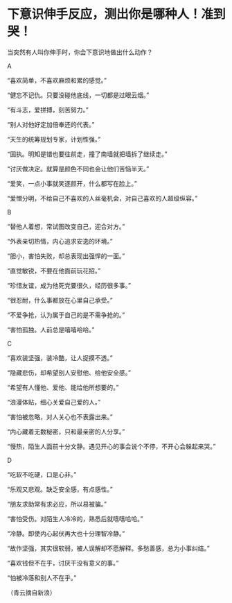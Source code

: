 # 下意识伸手反应，测出你是哪种人！准到哭！

当突然有人叫你伸手时，你会下意识地做出什么动作？ 

A 

“喜欢简单，不喜欢麻烦和累的感觉。” 

“健忘不记仇。只要没碰他底线，一切都是过眼云烟。” 

“有斗志，爱拼搏，刻苦努力。” 

“别人对他好定加倍奉还的代表。” 

“天生的统筹规划专家，计划性强。” 

“固执。明知是错也要往前走，撞了南墙就把墙拆了继续走。” 

“讨厌做决定。就算是颜色不同也会让他们苦恼半天。” 

“爱笑，一点小事就笑逐颜开，什么都写在脸上。” 

“爱憎分明，不给自己不喜欢的人丝毫机会，对自己喜欢的人超级纵容。” 

B 

“替他人着想，常试图改变自己，迎合对方。” 

“外表亲切热情，内心追求安逸的环境。” 

“胆小，害怕失败，却总表现出强悍的一面。” 

“直觉敏锐，不要在他面前玩花招。” 

“珍惜友谊，成为他死党要很久，经历很多事。” 

“很忍耐，什么事都放在心里自己承受。” 

“不爱争抢，认为属于自己的是不需争抢的。” 

“害怕孤独。人前总是嘻嘻哈哈。” 

C 

“喜欢装坚强，装冷酷，让人捉摸不透。” 

“隐藏悲伤，却希望别人安慰他、给他安全感。” 

“希望有人懂他、爱他、能给他所想要的。” 

“浪漫体贴，细心关爱自己爱的人。” 

“害怕被忽略，对人关心也不表露出来。” 

“内心藏着无数秘密，只和最亲密的人分享。” 

“慢热，陌生人面前十分文静。遇见开心的事会说个不停，不开心会躲起来哭。” 

D 

“吃软不吃硬，口是心非。” 

“乐观又悲观。缺乏安全感，有点感性。” 

“朋友求助常有求必应，所以易被骗。” 

“害怕受伤。对陌生人冷冷的，熟悉后就嘻嘻哈哈。” 

“冷静。即使内心起伏再大也十分理智冷静。” 

“故作坚强，其实很软弱，被人误解却不愿解释。多愁善感，总为小事纠结。” 

“喜欢钱但不在乎，讨厌干没有意义的事。” 

“怕被冷落和别人不在乎。” 

（青云摘自新浪）